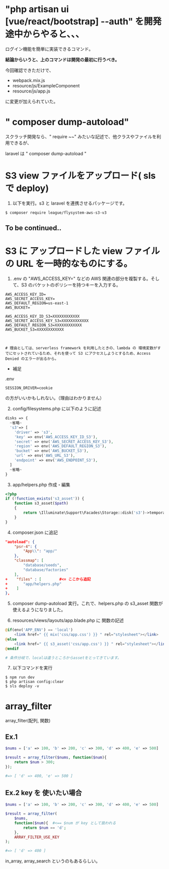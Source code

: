 # "php artisan ui [vue/react/bootstrap] --auth" を開発途中からやると、、、

ログイン機能を簡単に実装できるコマンド。

**結論からいうと、上のコマンドは開発の最初に行うべき。**

今回確認できただけで、

- webpack.mix.js
- resource/js/ExampleComponent
- resource/js/app.js

に変更が加えられていた。

# " composer dump-autoload"

スクラッチ開発なら、" require ~~" みたいな記述で、他クラスやファイルを利用できるが、

laravel は " composer dump-autoload "

# S3 view ファイルをアップロード( sls で deploy)

1. 以下を実行。s3 と laravel を連携させるパッケージです。

```
$ composer require league/flysystem-aws-s3-v3
```

## To be continued..

# S3 に アップロードした view ファイルの URL を一時的なものにする。

1. .env の "AWS_ACCESS_KEY=" などの AWS 関連の部分を複製する。そして、S3 のバケットのポリシーを持つキーを入力する。

```.env
AWS_ACCESS_KEY_ID=
AWS_SECRET_ACCESS_KEY=
AWS_DEFAULT_REGION=us-east-1
AWS_BUCKET=

AWS_ACCESS_KEY_ID_S3=XXXXXXXXXXXX
AWS_SECRET_ACCESS_KEY_S3=XXXXXXXXXXXX
AWS_DEFAULT_REGION_S3=XXXXXXXXXXXX
AWS_BUCKET_S3=XXXXXXXXXXXX



# 理由としては、serverless framework を利用したときの、lambda の 環境変数がすでにセットされているため、それを使って S3 にアクセスしようとするため、Access Denied のエラーが出るから。

```

- 補足

.env

```
SESSION_DRIVER=cookie
```

の方がいいかもしれない。（理由はわかりません）

2. config/filesystems.php に以下のように記述

```php
disks => {
  ~省略~
  's3'=> [
    'driver' => 's3',
    'key' => env('AWS_ACCESS_KEY_ID_S3'),
    'secret' => env('AWS_SECRET_ACCESS_KEY_S3'),
    'region' => env('AWS_DEFAULT_REGION_S3'),
    'bucket' => env('AWS_BUCKET_S3'),
    'url' => env('AWS_URL_S3'),
    'endpoint' => env('AWS_ENDPOINT_S3'),
  ]
  ~省略~
}
```

3. app/helpers.php 作成・編集

```php
<?php
if (!function_exists('s3_asset')) {
    function s3_asset($path)
    {
        return \Illuminate\Support\Facades\Storage::disk('s3')->temporaryUrl($path, now()->addMinute());
    }
}
```

4. composer.json に追記

```json
"autoload": {
    "psr-4": {
        "App\\": "app/"
    },
    "classmap": [
        "database/seeds",
        "database/factories"
    ],
+    "files" : [        #<= ここから追記
+       "app/helpers.php"
+    ]
},
```

5. composer dump-autoload 実行。これで、helpers.php の s3_asset 関数が使えるようになりました。

6. resources/views/layouts/app.blade.php に 関数の記述

```php
@if(env('APP_ENV') == 'local')
    <link href=" {{ mix('css/app.css') }} " rel="stylesheet"></link>
@else
    <link href=" {{ s3_asset('css/app.css') }} " rel="stylesheet"></link>
@endif

# 条件分岐で、localは違うところからassetをとってきています。

```

7. 以下コマンドを実行

```
$ npm run dev
$ php artisan config:clear
$ sls deploy -v
```

# array_filter

array_filter(配列, 関数)

## Ex.1

```php
$nums = ['a' => 100, 'b' => 200, 'c' => 300, 'd' => 400, 'e' => 500]

$result = array_filter($nums, function($num){
    return $num > 300;
});

#=> [ 'd' => 400, 'e' => 500 ]

```

## Ex.2 key を 使いたい場合

```php
$nums = ['a' => 100, 'b' => 200, 'c' => 300, 'd' => 400, 'e' => 500]

$result = array_filter(
    $nums,
    function($num){  #<== $num が key として扱われる
        return $num == 'd';
    },
    ARRAY_FILTER_USE_KEY
);

#=> [ 'd' => 400 ]

```

in_array, array_search というのもあるらしい。
